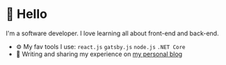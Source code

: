 # 👋 Hello

I'm a software developer. I love learning all about front-end and back-end.

- ⚙️ My fav tools I use: `react.js` `gatsby.js` `node.js` `.NET Core` 
- 📝 Writing and sharing my experience on [my personal blog](https://www.adamhemzal.com/)

<!--
**adamhemzal/adamhemzal** is a ✨ _special_ ✨ repository because its `README.md` (this file) appears on your GitHub profile.

Here are some ideas to get you started:

- 🔭 I’m currently working on ...
- 🌱 I’m currently learning ...
- 👯 I’m looking to collaborate on ...
- 🤔 I’m looking for help with ...
- 💬 Ask me about ...
- 📫 How to reach me: ...
- 😄 Pronouns: ...
- ⚡ Fun fact: ...
-->
